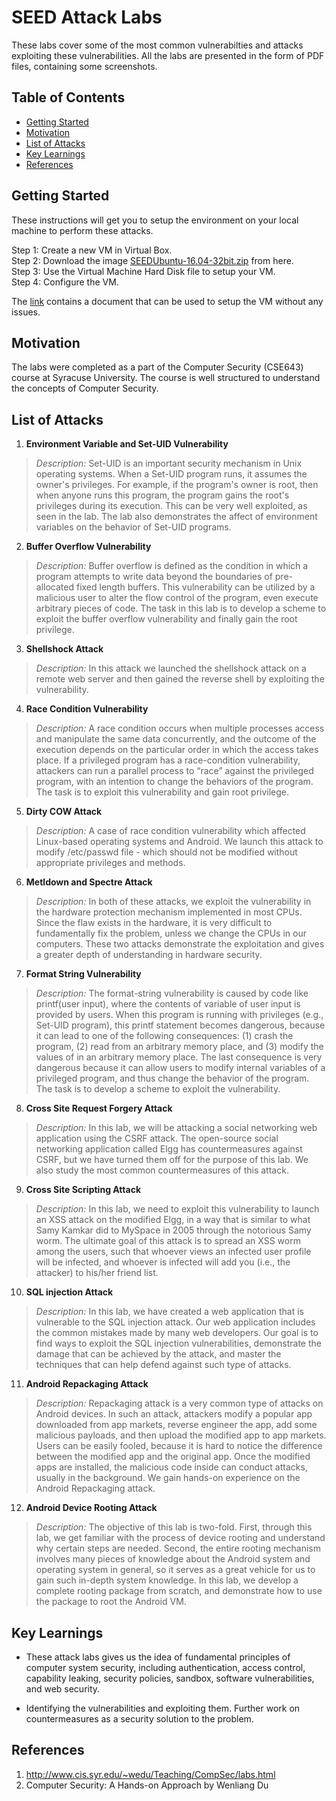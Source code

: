 # SEED Attack Labs 

These labs cover some of the most common vulnerabilties and attacks exploiting these vulnerabilities. All the labs are presented in the form of PDF files, containing some screenshots.

## Table of Contents 

- [Getting Started](#getting-started)
- [Motivation](#motivation)
- [List of Attacks](#list-of-attacks)
- [Key Learnings](#key-learnings)
- [References](#references)


## Getting Started

These instructions will get you to setup the environment on your local machine to perform these attacks.

Step 1: Create a new VM in Virtual Box.\
Step 2: Download the image [SEEDUbuntu-16.04-32bit.zip](https://seedsecuritylabs.org/lab_env.html) from here.\
Step 3: Use the Virtual Machine Hard Disk file to setup your VM.\
Step 4: Configure the VM.

The [link](https://seedsecuritylabs.org/lab_env.html) contains a document that can be used to setup the VM without any issues.

## Motivation
The labs were completed as a part of the Computer Security (CSE643) course at Syracuse University. The course is well structured to understand the concepts of Computer Security.

## List of Attacks

1. **Environment Variable and Set-UID Vulnerability**
>*Description:* Set-UID is an important security mechanism in Unix operating systems. When a Set-UID program runs, it assumes the owner's privileges. For example, if the program's owner is root, then when anyone runs this program, the program gains the root's privileges during its execution. This can be very well exploited, as seen in the lab. The lab also demonstrates the affect of environment variables on the behavior of Set-UID programs.

2. **Buffer Overflow Vulnerability**
>*Description:*  Buffer overflow is defined as the condition in which a program attempts to write data beyond the boundaries of pre-allocated fixed length buffers. This vulnerability can be utilized by a malicious user to alter the flow control of the program, even execute arbitrary pieces of code. The task in this lab is to develop a scheme to exploit the buffer overflow vulnerability and finally gain the root privilege.

3. **Shellshock Attack**
>*Description:* In this attack we launched the shellshock attack on a remote web server and then gained the reverse shell by exploiting the vulnerability.

4. **Race Condition Vulnerability**
>*Description:* A race condition occurs when multiple processes access and manipulate the same data concurrently, and the outcome of the execution depends on the particular order in which the access takes place. If a privileged program has a race-condition vulnerability, attackers can run a parallel process to “race” against the privileged program, with an intention to change the behaviors of the program. The task is to exploit this vulnerability and gain root privilege.

5. **Dirty COW Attack**
>*Description:* A case of race condition vulnerability which affected Linux-based operating systems and Android. We launch this attack to modify /etc/passwd file - which should not be modified without appropriate privileges and methods.

6. **Metldown and Spectre Attack**
>*Description:* In both of these attacks, we exploit the vulnerability in the hardware protection mechanism implemented in most CPUs. Since the flaw exists in the hardware, it is very difficult to fundamentally fix the problem, unless we change the CPUs in our computers. These two attacks demonstrate the exploitation and gives a greater depth of understanding in hardware security.

7. **Format String Vulnerability**
>*Description:* The format-string vulnerability is caused by code like printf(user input), where the contents of variable of user input is provided by users. When this program is running with privileges (e.g., Set-UID program), this printf statement becomes dangerous, because it can lead to one of the following consequences: (1) crash the program, (2) read from an arbitrary memory place, and (3) modify the values of in an arbitrary memory place. The last consequence is very dangerous because it can allow users to modify internal variables of a privileged program, and thus change the behavior of the program. The task is to develop a scheme to exploit the vulnerability.

8. **Cross Site Request Forgery Attack**
>*Description:* In this lab, we will be attacking a social networking web application using the CSRF attack. The open-source social networking application called Elgg has countermeasures against CSRF, but we have turned them off for the purpose of this lab. We also study the most common countermeasures of this attack.

9. **Cross Site Scripting Attack**
>*Description:* In this lab, we need to exploit this vulnerability to launch an XSS attack on the modified Elgg, in a way that is similar to what Samy Kamkar did to MySpace in 2005 through the notorious Samy worm. The ultimate goal of this attack is to spread an XSS worm among the users, such that whoever views an infected user profile will be infected, and whoever is infected will add you (i.e., the attacker) to his/her friend list.

10. **SQL injection Attack**
>*Description:* In this lab, we have created a web application that is vulnerable to the SQL injection attack. Our web application includes the common mistakes made by many web developers. Our goal is to find ways to exploit the SQL injection vulnerabilities, demonstrate the damage that can be achieved by the attack, and master the techniques that can help defend against such type of attacks.

11. **Android Repackaging Attack**
>*Description:* Repackaging attack is a very common type of attacks on Android devices. In such an attack, attackers modify a popular app downloaded from app markets, reverse engineer the app, add some malicious payloads, and then upload the modified app to app markets. Users can be easily fooled, because it is hard to notice the difference between the modified app and the original app. Once the modified apps are installed, the malicious code inside can conduct attacks, usually in the background. We gain hands-on experience on the Android Repackaging attack.

12. **Android Device Rooting Attack**
>*Description:* The objective of this lab is two-fold. First, through this lab, we get familiar with the process of device rooting and understand why certain steps are needed.  Second, the entire rooting mechanism involves many pieces of knowledge about the Android system and operating system in general, so it serves as a great vehicle for us to gain such in-depth system knowledge. In this lab, we develop a complete rooting package from scratch, and demonstrate how to use the package to root the Android VM.

## Key Learnings

- These attack labs gives us the idea of fundamental principles of computer system security, including authentication, access control, capability leaking, security policies, sandbox, software vulnerabilities, and web security.

- Identifying the vulnerabilities and exploiting them. Further work on countermeasures as a security solution to the problem.


## References

1. http://www.cis.syr.edu/~wedu/Teaching/CompSec/labs.html
2. Computer Security: A Hands-on Approach by Wenliang Du 

